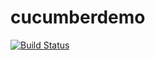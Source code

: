 # cucumberdemo

[![Build Status](https://semaphoreci.com/api/v1/shrinivasb/cucumberdemo/branches/master/badge.svg)](https://semaphoreci.com/shrinivasb/cucumberdemo)
